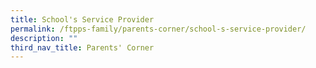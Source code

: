 ```yaml
---
title: School's Service Provider
permalink: /ftpps-family/parents-corner/school-s-service-provider/
description: ""
third_nav_title: Parents' Corner
---
```

